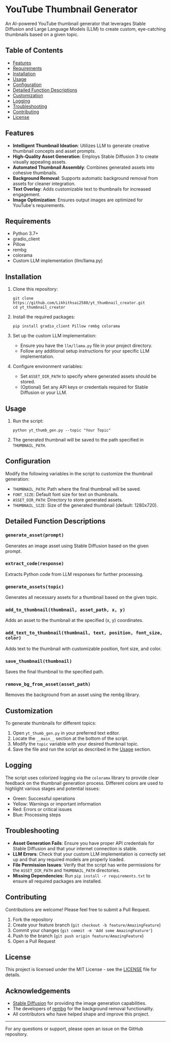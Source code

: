 # YouTube Thumbnail Generator

An AI-powered YouTube thumbnail generator that leverages Stable Diffusion and Large Language Models (LLM) to create custom, eye-catching thumbnails based on a given topic.

## Table of Contents

- [Features](#features)
- [Requirements](#requirements)
- [Installation](#installation)
- [Usage](#usage)
- [Configuration](#configuration)
- [Detailed Function Descriptions](#detailed-function-descriptions)
- [Customization](#customization)
- [Logging](#logging)
- [Troubleshooting](#troubleshooting)
- [Contributing](#contributing)
- [License](#license)

## Features

- **Intelligent Thumbnail Ideation**: Utilizes LLM to generate creative thumbnail concepts and asset prompts.
- **High-Quality Asset Generation**: Employs Stable Diffusion 3 to create visually appealing assets.
- **Automated Thumbnail Assembly**: Combines generated assets into cohesive thumbnails.
- **Background Removal**: Supports automatic background removal from assets for cleaner integration.
- **Text Overlay**: Adds customizable text to thumbnails for increased engagement.
- **Image Optimization**: Ensures output images are optimized for YouTube's requirements.

## Requirements

- Python 3.7+
- gradio_client
- Pillow
- rembg
- colorama
- Custom LLM implementation (llm/llama.py)

## Installation

1. Clone this repository:
   ```
   git clone https://github.com/Likhithsai2580/yt_thumbnail_creator.git
   cd yt_thumbnail_creator
   ```

2. Install the required packages:
   ```
   pip install gradio_client Pillow rembg colorama
   ```

3. Set up the custom LLM implementation:
   - Ensure you have the `llm/llama.py` file in your project directory.
   - Follow any additional setup instructions for your specific LLM implementation.

4. Configure environment variables:
   - Set `ASSET_DIR_PATH` to specify where generated assets should be stored.
   - (Optional) Set any API keys or credentials required for Stable Diffusion or your LLM.

## Usage

1. Run the script:
   ```
   python yt_thumb_gen.py --topic "Your Topic"
   ```
2. The generated thumbnail will be saved to the path specified in `THUMBNAIL_PATH`.

## Configuration

Modify the following variables in the script to customize the thumbnail generation:

- `THUMBNAIL_PATH`: Path where the final thumbnail will be saved.
- `FONT_SIZE`: Default font size for text on thumbnails.
- `ASSET_DIR_PATH`: Directory to store generated assets.
- `THUMBNAIL_SIZE`: Size of the generated thumbnail (default: 1280x720).

## Detailed Function Descriptions

### `generate_asset(prompt)`
Generates an image asset using Stable Diffusion based on the given prompt.

### `extract_code(response)`
Extracts Python code from LLM responses for further processing.

### `generate_assets(topic)`
Generates all necessary assets for a thumbnail based on the given topic.

### `add_to_thumbnail(thumbnail, asset_path, x, y)`
Adds an asset to the thumbnail at the specified (x, y) coordinates.

### `add_text_to_thumbnail(thumbnail, text, position, font_size, color)`
Adds text to the thumbnail with customizable position, font size, and color.

### `save_thumbnail(thumbnail)`
Saves the final thumbnail to the specified path.

### `remove_bg_from_asset(asset_path)`
Removes the background from an asset using the rembg library.

## Customization

To generate thumbnails for different topics:

1. Open `yt_thumb_gen.py` in your preferred text editor.
2. Locate the `__main__` section at the bottom of the script.
3. Modify the `topic` variable with your desired thumbnail topic.
4. Save the file and run the script as described in the [Usage](#usage) section.

## Logging

The script uses colorized logging via the `colorama` library to provide clear feedback on the thumbnail generation process. Different colors are used to highlight various stages and potential issues:

- Green: Successful operations
- Yellow: Warnings or important information
- Red: Errors or critical issues
- Blue: Processing steps

## Troubleshooting

- **Asset Generation Fails**: Ensure you have proper API credentials for Stable Diffusion and that your internet connection is stable.
- **LLM Errors**: Check that your custom LLM implementation is correctly set up and that any required models are properly loaded.
- **File Permission Issues**: Verify that the script has write permissions for the `ASSET_DIR_PATH` and `THUMBNAIL_PATH` directories.
- **Missing Dependencies**: Run `pip install -r requirements.txt` to ensure all required packages are installed.

## Contributing

Contributions are welcome! Please feel free to submit a Pull Request.

1. Fork the repository
2. Create your feature branch (`git checkout -b feature/AmazingFeature`)
3. Commit your changes (`git commit -m 'Add some AmazingFeature'`)
4. Push to the branch (`git push origin feature/AmazingFeature`)
5. Open a Pull Request

## License

This project is licensed under the MIT License - see the [LICENSE](LICENSE) file for details.

## Acknowledgements

- [Stable Diffusion](https://stability.ai/) for providing the image generation capabilities.
- The developers of [rembg](https://github.com/danielgatis/rembg) for the background removal functionality.
- All contributors who have helped shape and improve this project.

---

For any questions or support, please open an issue on the GitHub repository.
